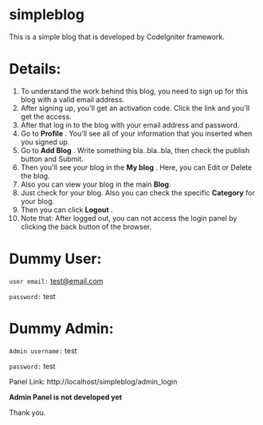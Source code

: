simpleblog
==========

This is a simple blog that is developed by CodeIgniter framework.

Details:
========

1. To understand the work behind this blog, you need to sign up for this blog with a valid email address.
2. After signing up, you'll get an activation code. Click the link and you'll get the access.
3. After that log in to the blog with your email address and password.
4. Go to **Profile** . You'll see all of your information that you inserted when you signed up.
5. Go to **Add Blog** . Write something bla..bla..bla, then check the publish button and Submit.
6. Then you'll see your blog in the **My blog** . Here, you can Edit or Delete the blog.
7. Also you can view your blog in the main **Blog**.
8. Just check for your blog. Also you can check the specific **Category** for your blog.
9. Then you can click **Logout** .
10. Note that: After logged out, you can not access the login panel by clicking the back button of the browser.

Dummy User:
===========

`user email:` test@email.com

`password:` test

Dummy Admin:
============

`Admin username:` test

`password:` test

Panel Link: http://localhost/simpleblog/admin_login

**Admin Panel is not developed yet**

Thank you.
